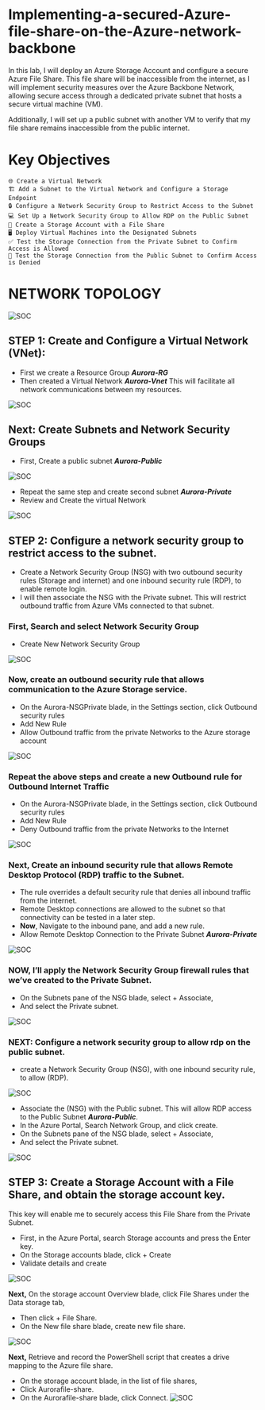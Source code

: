 # Implementing-a-secured-Azure-file-share-on-the-Azure-network-backbone
In this lab, I will deploy an Azure Storage Account and configure a secure Azure File Share. This file share will be inaccessible from the internet, as I will implement security measures over the Azure Backbone Network, allowing secure access through a dedicated private subnet that hosts a secure virtual machine (VM).

Additionally, I will set up a public subnet with another VM to verify that my file share remains inaccessible from the public internet.

# Key Objectives

    🌐 Create a Virtual Network
    🏗️ Add a Subnet to the Virtual Network and Configure a Storage Endpoint
    🔒 Configure a Network Security Group to Restrict Access to the Subnet
    💻 Set Up a Network Security Group to Allow RDP on the Public Subnet
    📁 Create a Storage Account with a File Share
    🖥️ Deploy Virtual Machines into the Designated Subnets
    ✅ Test the Storage Connection from the Private Subnet to Confirm Access is Allowed
    🚫 Test the Storage Connection from the Public Subnet to Confirm Access is Denied

# NETWORK TOPOLOGY

![SOC](https://github.com/Virus192/Implementing-a-secured-Azure-file-share-on-the-Azure-network-backbone/blob/main/Net-topo.jpg)

## STEP 1: Create and Configure a Virtual Network (VNet): 
- First we create a Resource Group ***Aurora-RG***
- Then created a Virtual Network ***Aurora-Vnet*** This will facilitate all network communications between my resources.

![SOC](https://github.com/Virus192/Implementing-a-secured-Azure-file-share-on-the-Azure-network-backbone/blob/main/FileShare/photo_5827888068391191796_y.jpg)

## Next: Create Subnets and Network Security Groups
- First, Create a public subnet ***Aurora-Public***

![SOC](https://github.com/Virus192/Implementing-a-secured-Azure-file-share-on-the-Azure-network-backbone/blob/main/FileShare/photo_5827888068391191798_w.jpg)

- Repeat the same step and create second subnet ***Aurora-Private***
- Review and Create the virtual Network

![SOC](https://github.com/Virus192/Implementing-a-secured-Azure-file-share-on-the-Azure-network-backbone/blob/main/FileShare/photo_5827888068391191799_y.jpg)

## STEP 2: Configure a network security group to restrict access to the subnet.
- Create a Network Security Group (NSG) with two outbound security rules (Storage and internet) and one inbound security rule (RDP), to enable remote login.
- I will then associate the NSG with the Private subnet. This will restrict outbound traffic from Azure VMs connected to that subnet.

### First, Search and select Network Security Group
- Create New Network Security Group

![SOC](https://github.com/Virus192/Implementing-a-secured-Azure-file-share-on-the-Azure-network-backbone/blob/main/FileShare/photo_5827888068391191800_w.jpg)

### Now, create an outbound security rule that allows communication to the Azure Storage service.
- On the Aurora-NSGPrivate blade, in the Settings section, click Outbound security rules
- Add New Rule
- Allow Outbound traffic from the private Networks to the Azure storage account

![SOC](https://github.com/Virus192/Implementing-a-secured-Azure-file-share-on-the-Azure-network-backbone/blob/main/FileShare/nsgprivate.jpg)

### Repeat the above steps and create a new Outbound rule for Outbound Internet Traffic
- On the Aurora-NSGPrivate blade, in the Settings section, click Outbound security rules
- Add New Rule
- Deny Outbound traffic from the private Networks to the Internet

![SOC](https://github.com/Virus192/Implementing-a-secured-Azure-file-share-on-the-Azure-network-backbone/blob/main/Internet.jpg)

### Next, Create an inbound security rule that allows Remote Desktop Protocol (RDP) traffic to the Subnet.
- The rule overrides a default security rule that denies all inbound traffic from the internet.
- Remote Desktop connections are allowed to the subnet so that connectivity can be tested in a later step.
- **Now**, Navigate to the inbound pane, and add a new rule.
- Allow Remote Desktop Connection to the Private Subnet ***Aurora-Private***

![SOC](https://github.com/Virus192/Implementing-a-secured-Azure-file-share-on-the-Azure-network-backbone/blob/main/FileShare/photo_5827888068391191802_w.jpg)

### NOW, I’ll apply the Network Security Group firewall rules that we’ve created to the Private Subnet.
- On the Subnets pane of the NSG blade, select + Associate,
- And select the Private subnet.

![SOC](https://github.com/Virus192/Implementing-a-secured-Azure-file-share-on-the-Azure-network-backbone/blob/main/FileShare/photo_5827888068391191804_w.jpg)

### NEXT: Configure a network security group to allow rdp on the public subnet.
- create a Network Security Group (NSG), with one inbound security rule, to allow (RDP).

![SOC](https://github.com/Virus192/Implementing-a-secured-Azure-file-share-on-the-Azure-network-backbone/blob/main/FileShare/photo_5827888068391191806_w.jpg)

- Associate the (NSG) with the Public subnet. This will allow RDP access to the Public Subnet ***Aurora-Public***.
- In the Azure Portal, Search Network Group, and click create.
- On the Subnets pane of the NSG blade, select + Associate,
- And select the Private subnet.

![SOC](https://github.com/Virus192/Implementing-a-secured-Azure-file-share-on-the-Azure-network-backbone/blob/main/FileShare/photo_5827888068391191807_w.jpg)

## STEP 3: Create a Storage Account with a File Share, and obtain the storage account key.
This key will enable me to securely access this File Share from the Private Subnet.

- First, in the Azure Portal, search Storage accounts and press the Enter key.
- On the Storage accounts blade, click + Create
- Validate details and create

![SOC](https://github.com/Virus192/Implementing-a-secured-Azure-file-share-on-the-Azure-network-backbone/blob/main/FileShare/Storage.jpg)

**Next,** On the storage account Overview blade, click File Shares under the Data storage tab, 
- Then click + File Share.
- On the New file share blade, create new file share.

![SOC](https://github.com/Virus192/Implementing-a-secured-Azure-file-share-on-the-Azure-network-backbone/blob/main/FileShare/photo_5827888068391191810_w.jpg)

**Next,** Retrieve and record the PowerShell script that creates a drive mapping to the Azure file share.
- On the storage account blade, in the list of file shares,
- Click Aurorafile-share.
- On the Aurorafile-share blade, click Connect.
![SOC](https://github.com/Virus192/Implementing-a-secured-Azure-file-share-on-the-Azure-network-backbone/blob/main/FileShare/FShareScript.jpg)



